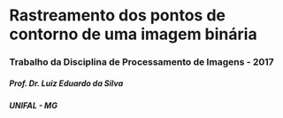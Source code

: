 # Rastreamento dos pontos de contorno de uma imagem binária
### Trabalho da Disciplina de Processamento de Imagens - 2017
##### Prof. Dr. Luiz Eduardo da Silva
##### UNIFAL - MG
